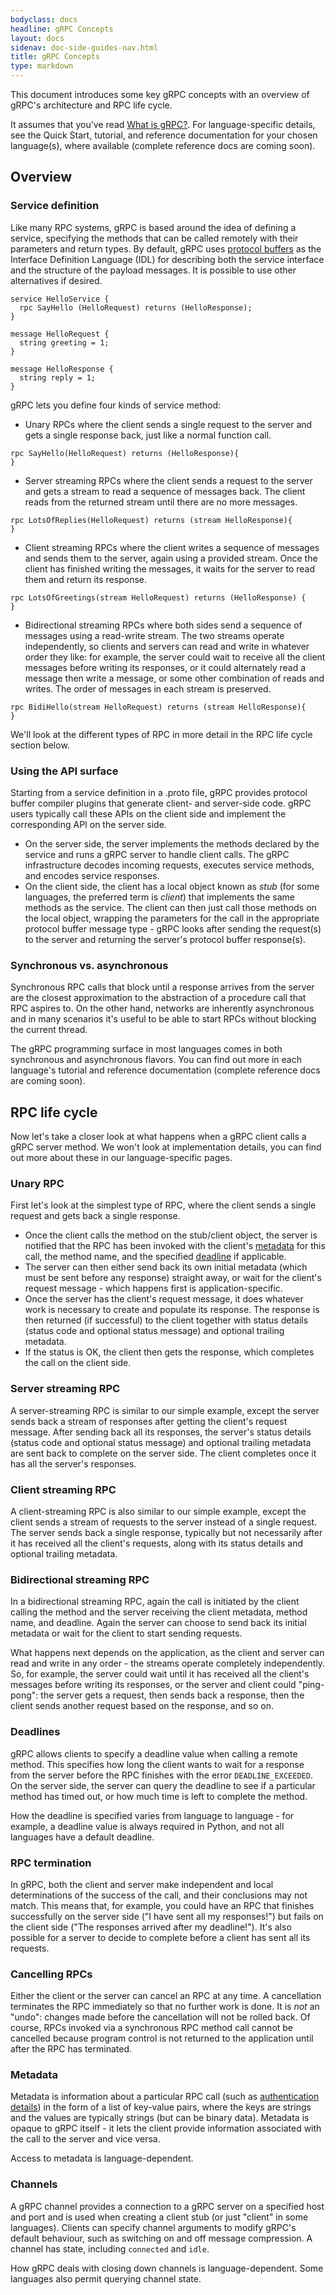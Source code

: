 ```yaml
---
bodyclass: docs
headline: gRPC Concepts
layout: docs
sidenav: doc-side-guides-nav.html
title: gRPC Concepts
type: markdown
---
```

<p class="lead">This document introduces some key gRPC concepts with an overview of gRPC's architecture and RPC life cycle.</p> 

It assumes that you've read [What is gRPC?]({{site.baseurl}}/docs/guides). For language-specific details, see the Quick Start, tutorial, and reference documentation for your chosen language(s), where available (complete reference docs are coming soon).

<div id="toc" class="toc mobile-toc"></div>

## Overview

### Service definition

Like many RPC systems, gRPC is based around the idea of defining a service, specifying the methods that can be called remotely with their parameters and return types. By default, gRPC uses [protocol buffers](https://developers.google.com/protocol-buffers/) as the Interface Definition Language (IDL) for describing both the service interface and the structure of the payload messages. It is possible to use other alternatives if desired.

```
service HelloService {
  rpc SayHello (HelloRequest) returns (HelloResponse);
}

message HelloRequest {
  string greeting = 1;
}

message HelloResponse {
  string reply = 1;
}
```


gRPC lets you define four kinds of service method:

- Unary RPCs where the client sends a single request to the server and gets a single response back, just like a normal function call.

```
rpc SayHello(HelloRequest) returns (HelloResponse){
}
```

- Server streaming RPCs where the client sends a request to the server and gets a stream to read a sequence of messages back. The client reads from the returned stream until there are no more messages.

```
rpc LotsOfReplies(HelloRequest) returns (stream HelloResponse){
}
```

- Client streaming RPCs where the client writes a sequence of messages and sends them to the server, again using a provided stream. Once the client has finished writing the messages, it waits for the server to read them and return its response.

```
rpc LotsOfGreetings(stream HelloRequest) returns (HelloResponse) {
}
```

- Bidirectional streaming RPCs where both sides send a sequence of messages using a read-write stream. The two streams operate independently, so clients and servers can read and write in whatever order they like: for example, the server could wait to receive all the client messages before writing its responses, or it could alternately read a message then write a message, or some other combination of reads and writes. The order of messages in each stream is preserved.

```
rpc BidiHello(stream HelloRequest) returns (stream HelloResponse){
}
```

We'll look at the different types of RPC in more detail in the RPC life cycle section below.

### Using the API surface

Starting from a service definition in a .proto file, gRPC provides protocol buffer compiler plugins that generate client- and server-side code. gRPC users typically call these APIs on the client side and implement the corresponding API on the server side.

- On the server side, the server implements the methods declared by the service and runs a gRPC server to handle client calls. The gRPC infrastructure decodes incoming requests, executes service methods, and encodes service responses.
- On the client side, the client has a local object known as *stub* (for some languages, the preferred term is *client*) that implements the same methods as the service. The client can then just call those methods on the local object, wrapping the parameters for the call in the appropriate protocol buffer message type - gRPC looks after sending the request(s) to the server and returning the server's protocol buffer response(s).

### Synchronous vs. asynchronous

Synchronous RPC calls that block until a response arrives from the server are the closest approximation to the abstraction of a procedure call that RPC aspires to. On the other hand, networks are inherently asynchronous and in many scenarios it's useful to be able to start RPCs without blocking the current thread.

The gRPC programming surface in most languages comes in both synchronous and asynchronous flavors. You can find out more in each language's tutorial and reference documentation (complete reference docs are coming soon).

## RPC life cycle

Now let's take a closer look at what happens when a gRPC client calls a gRPC server method. We won't look at implementation details, you can find out more about these in our language-specific pages.

### Unary RPC

First let's look at the simplest type of RPC, where the client sends a single request and gets back a single response.

- Once the client calls the method on the stub/client object, the server is notified that the RPC has been invoked with the client's [metadata](#metadata) for this call, the method name, and the specified [deadline](#deadlines) if applicable.
- The server can then either send back its own initial metadata (which must be sent before any response) straight away, or wait for the client's request message - which happens first is application-specific.
- Once the server has the client's request message, it does whatever work is necessary to create and populate its response. The response is then returned (if successful) to the client together with status details (status code and optional status message) and optional trailing metadata.
- If the status is OK, the client then gets the response, which completes the call on the client side.

### Server streaming RPC

A server-streaming RPC is similar to our simple example, except the server sends back a stream of responses after getting the client's request message. After sending back all its responses, the server's status details (status code and optional status message) and optional trailing metadata are sent back to complete on the server side. The client completes once it has all the server's responses.

### Client streaming RPC

A client-streaming RPC is also similar to our simple example, except the client sends a stream of requests to the server instead of a single request. The server sends back a single response, typically but not necessarily after it has received all the client's requests, along with its status details and optional trailing metadata.

### Bidirectional streaming RPC

In a bidirectional streaming RPC, again the call is initiated by the client calling the method and the server receiving the client metadata, method name, and deadline. Again the server can choose to send back its initial metadata or wait for the client to start sending requests.

What happens next depends on the application, as the client and server can read and write in any order - the streams operate completely independently. So, for example, the server could wait until it has received all the client's messages before writing its responses, or the server and client could "ping-pong": the server gets a request, then sends back a response, then the client sends another request based on the response, and so on.

<a name="deadlines"></a>

### Deadlines

gRPC allows clients to specify a deadline value when calling a remote method. This specifies how long the client wants to wait for a response from the server before the RPC finishes with the error `DEADLINE_EXCEEDED`. On the server side, the server can query the deadline to see if a particular method has timed out, or how much time is left to complete the method.

How the deadline is specified varies from language to language - for example, a deadline value is always required in Python, and not all languages have a default deadline.


### RPC termination

In gRPC, both the client and server make independent and local determinations of the success of the call, and their conclusions may not match. This means that, for example, you could have an RPC that finishes successfully on the server side ("I have sent all my responses!") but fails on the client side ("The responses arrived after my deadline!"). It's also possible for a server to decide to complete before a client has sent all its requests.

### Cancelling RPCs

Either the client or the server can cancel an RPC at any time. A cancellation terminates the RPC immediately so that no further work is done. It is *not* an "undo": changes made before the cancellation will not be rolled back. Of course, RPCs invoked via a synchronous RPC method call cannot be cancelled because program control is not returned to the application until after the RPC has terminated.

<a name="metadata"></a>

### Metadata

Metadata is information about a particular RPC call (such as <a href="{{ site.baseurl }}/docs/guides/auth.html">authentication details</a>) in the form of a list of key-value pairs, where the keys are strings and the values are typically strings (but can be binary data). Metadata is opaque to gRPC itself - it lets the client provide information associated with the call to the server and vice versa.

Access to metadata is language-dependent.

### Channels

A gRPC channel provides a connection to a gRPC server on a specified host and port and is used when creating a client stub (or just "client" in some languages). Clients can specify channel arguments to modify gRPC's default behaviour, such as switching on and off message compression. A channel has state, including <code>connected</code> and <code>idle</code>.

How gRPC deals with closing down channels is language-dependent. Some languages also permit querying channel state.

